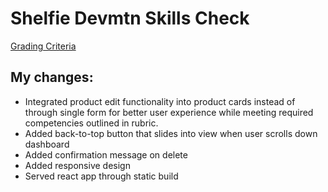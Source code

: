 # Shelfie Devmtn Skills Check

[Grading Criteria](https://github.com/palmytree/simulation-1)
## My changes:
- Integrated product edit functionality into product cards instead of through single form for better user experience while meeting required competencies outlined in rubric.
- Added back-to-top button that slides into view when user scrolls down dashboard
- Added confirmation message on delete
- Added responsive design
- Served react app through static build